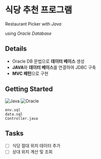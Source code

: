 # 식당 추천 프로그램
Restaurant Picker with *Java*

using *Oracle Database*

## Details
- Oracle DB 문법으로 **데이터 베이스** 생성
- **JAVA**와 **데이터 베이스**를 연결하여 JDBC 구축
- **MVC 패턴**으로 구현

## Getting Started
![Java](https://img.shields.io/badge/java-%23ED8B00.svg?style=for-the-badge&logo=openjdk&logoColor=white)
![Oracle](https://img.shields.io/badge/Oracle-F80000?style=for-the-badge&logo=oracle&logoColor=white)
```
env.sql
data.sql
Controller.java
```

## Tasks
- [ ] 식당 절대 위치 데이터 추가
- [ ] 상대 위치 계산 및 조회
